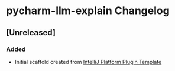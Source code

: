 <!-- Keep a Changelog guide -> https://keepachangelog.com -->

# pycharm-llm-explain Changelog

## [Unreleased]
### Added
- Initial scaffold created from [IntelliJ Platform Plugin Template](https://github.com/JetBrains/intellij-platform-plugin-template)
